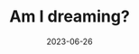 ---
title: "Am I dreaming?"
type: reality-check
date: 2023-06-26
related:
  - Write down your dreams
  - _quotes/all-that-we-see-or-seem-is-but-a-dream-within-a-dream.md
tags:
  - Reality Check
  - Lucid Dreaming
  - A new day
---